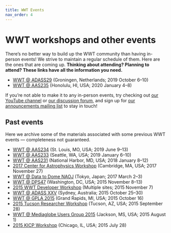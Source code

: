 ```yaml
---
title: WWT Events
nav_order: 4
---
```


# WWT workshops and other events

There’s no better way to build up the WWT community than having in-person
events! We strive to maintain a regular schedule of them. Here are the ones
that are coming up. **Thinking about attending? Planning to attend? These
links have all the information you need.**

- [WWT @ ADASS29] (Groningen, Netherlands; 2019 October 6–10)
- [WWT @ AAS235] (Honolulu, HI, USA; 2020 January 4–8)

[WWT @ ADASS29]: https://wwt-forum.org/t/researcher-workshop-wwt-adass29-groningen-netherlands-2019-october-6/70/2
[WWT @ AAS235]: https://wwt-forum.org/t/researcher-workshop-wwt-aas235-honolulu-usa-2020-january-5/71

If you’re not able to make it to any in-person events, try checking out
[our YouTube channel] or [our discussion forum], and sign up for
[our announcements mailing list] to stay in touch!

[our YouTube channel]: https://www.youtube.com/c/AASWorldWideTelescope
[our discussion forum]: https://wwt-forum.org/
[our announcements mailing list]: https://bit.ly/wwt-signup


## Past events

Here we archive some of the materials associated with some previous WWT
events — completeness not guaranteed.

- [WWT @ AAS234] (St. Louis, MO, USA; 2019 June 9–13)
- [WWT @ AAS233] (Seattle, WA, USA; 2019 January 6–10)
- [WWT @ AAS231] (National Harbor, MD, USA; 2018 January 8–12)
- [2017 Center for Astrophysics Workshop] (Cambridge, MA, USA; 2017 November 27)
- [WWT @ Data to Dome NAOJ] (Tokyo, Japan; 2017 March 2–3)
- [WWT @ DPS47] (Washington, DC, USA; 2015 November 8–13)
- [2015 WWT Developer Workshop] (Multiple sites; 2015 November 7)
- [WWT @ ADASS XXV] (Sydney, Australia; 2015 October 25–30)
- [WWT @ GPLA 2015] (Grand Rapids, MI, USA; 2015 October 16)
- [2015 Tucson Researcher Workshop] (Tucson, AZ, USA; 2015 September 28)
- [WWT @ Mediaglobe Users Group 2015] (Jackson, MS, USA; 2015 August 1)
- [2015 KICP Workshop] (Chicago, IL, USA; 2015 July 28)

[WWT @ AAS234]: ./past/201906-aas234.md
[WWT @ AAS233]: ./past/201901-aas233.md
[WWT @ AAS231]: ./past/201801-aas231.md
[2017 Center for Astrophysics Workshop]: ./past/201711-cfa.md
[WWT @ Data to Dome NAOJ]: ./past/201703-data-to-dome.md
[WWT @ DPS47]: ./past/201511-dps47.md
[2015 WWT Developer Workshop]: ./past/201511-developer-workshop.md
[WWT @ ADASS XXV]: ./past/201510-adass25.md
[WWT @ GPLA 2015]: ./past/201510-gpla.md
[2015 Tucson Researcher Workshop]: ./past/201509-tucson.md
[WWT @ Mediaglobe Users Group 2015]: ./past/201508-mediaglobe.md
[2015 KICP Workshop]: ./past/201507-kicp.md
